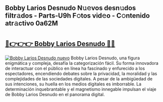 ## Bobby Larios Desnudo N𝚞𝚎vos desn𝚞dos filtr𝚊dos - Parts-U9h F𝚘tos vid𝚎o - C𝚘ntenido atr𝚊ctivo 0a62M

# <h2><a href="http://mba8cn.tromn.icu/?c=Bobby+Larios+Desnudo">🔗👉👉👉 Bobby Larios Desnudo 🔗🔗</a></h2>

[![Bobby Larios Desnudo nuevo](https://i.imgur.com/pEAQMta.gif)](http://mba8cn.tromn.icu/?c=Bobby+Larios+Desnudo)
Bobby Larios Desnudo, una figura enigmática y compleja, desafía la categorización fácil. Su forma innovadora de interactuar con el público en línea ha fascinado y enfurecido a los espectadores, encendiendo debates sobre la privacidad, la moralidad y las complejidades de las sociedades digitales. A pesar de la ambigüedad de sus intenciones, su huella en los medios digitales es imborrable. La determinación inquebrantable y el magnetismo innegable impulsan el viaje de Bobby Larios Desnudo en el panorama digital.
